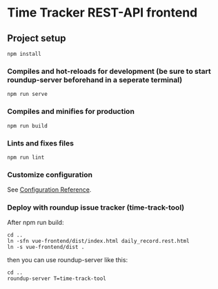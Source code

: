 # Time Tracker REST-API frontend

## Project setup
```
npm install
```

### Compiles and hot-reloads for development (be sure to start roundup-server beforehand in a seperate terminal)
```
npm run serve
```

### Compiles and minifies for production
```
npm run build
```

### Lints and fixes files
```
npm run lint
```

### Customize configuration
See [Configuration Reference](https://cli.vuejs.org/config/).


### Deploy with roundup issue tracker (time-track-tool)
After npm run build:

```
cd ..
ln -sfn vue-frontend/dist/index.html daily_record.rest.html
ln -s vue-frontend/dist .
```

then you can use roundup-server like this:

```
cd ..
roundup-server T=time-track-tool
```

